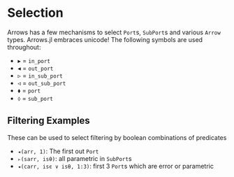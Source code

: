 # Selection

Arrows has a few mechanisms to select `Port`s, `SubPort`s and various `Arrow` types.
Arrows.jl embraces unicode! The following symbols are used throughout:

- ▸ = `in_port`
- ◂ = `out_port`
- ▹ = `in_sub_port`
- ◃ = `out_sub_port`
- ⬧ = `port`
- ⬨ = `sub_port`

## Filtering Examples
These can be used to select filtering by boolean combinations of predicates

- `◂(arr, 1)`: The first out `Port`
- `▹(sarr, isθ)`: all parametric in `SubPort`s
- `◂(carr, isϵ ∨ isθ, 1:3)`: first 3 `Port`s which are error or parametric
